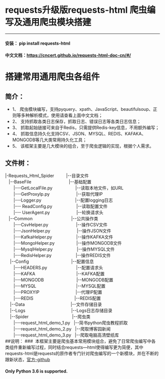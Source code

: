 # requests升级版requests-html 爬虫编写及通用爬虫模块搭建
***
#### 安装： pip install requests-html
#### 中文文档：https://cncert.github.io/requests-html-doc-cn/#/
# 搭建常用通用爬虫各组件
## 简介：
 - 1、 爬虫模块编写，支持pyquery、xpath、JavaScript、beautifulsoup、正则等多种解析模式，使用请查看上面中文文档；
 - 2、 支持抓取各类日志保存，抓取日志、错误日志等各类日志信息；
 - 3、 抓取起始链接可来自于Redis，只需提供Redis-key信息，不用额外编写；
 - 4、 抓取信息持久化支持CSV、JSON、MYSQL、REDIS、KAFAKA、MONGODB等几大类常用持久化工具；
 - 5、 该框架主要是几大模块的组合，至于爬虫逻辑的实现，根据个人需求。
## 文件树：
|-Requests_Html\_Spider &nbsp;&nbsp;&nbsp;&nbsp;&nbsp;&nbsp;&nbsp;&nbsp;&nbsp;|--目录文件<br>
&nbsp;&nbsp;&nbsp;|--BaseFile&nbsp;&nbsp;&nbsp;&nbsp;&nbsp;&nbsp;&nbsp;&nbsp;&nbsp;&nbsp;&nbsp;&nbsp;&nbsp;&nbsp;&nbsp;&nbsp;&nbsp;&nbsp;&nbsp;&nbsp;&nbsp;&nbsp;&nbsp;&nbsp;&nbsp;&nbsp;&nbsp;&nbsp;&nbsp;&nbsp;&nbsp;|--基础配置<br>
&nbsp;&nbsp;&nbsp;&nbsp;&nbsp;&nbsp;&nbsp;|---GetLocalFile.py&nbsp;&nbsp;&nbsp;&nbsp;&nbsp;&nbsp;&nbsp;&nbsp;&nbsp;&nbsp;&nbsp;&nbsp;&nbsp;&nbsp;&nbsp;&nbsp;&nbsp;&nbsp;&nbsp;|--读取本地文件，如URL<br>
&nbsp;&nbsp;&nbsp;&nbsp;&nbsp;&nbsp;&nbsp;|---GetProxyIp.py&nbsp;&nbsp;&nbsp;&nbsp;&nbsp;&nbsp;&nbsp;&nbsp;&nbsp;&nbsp;&nbsp;&nbsp;&nbsp;&nbsp;&nbsp;&nbsp;&nbsp;&nbsp;&nbsp;&nbsp;&nbsp;&nbsp;|--获取代理IP<br>
&nbsp;&nbsp;&nbsp;&nbsp;&nbsp;&nbsp;&nbsp;|---Logger.py&nbsp;&nbsp;&nbsp;&nbsp;&nbsp;&nbsp;&nbsp;&nbsp;&nbsp;&nbsp;&nbsp;&nbsp;&nbsp;&nbsp;&nbsp;&nbsp;&nbsp;&nbsp;&nbsp;&nbsp;&nbsp;&nbsp;&nbsp;&nbsp;&nbsp;&nbsp;&nbsp;&nbsp;|--配置logging日志<br>
&nbsp;&nbsp;&nbsp;&nbsp;&nbsp;&nbsp;&nbsp;|---
ReadConfig.py &nbsp;&nbsp;&nbsp;&nbsp;&nbsp;&nbsp;&nbsp;&nbsp;&nbsp;&nbsp;&nbsp;&nbsp;&nbsp;&nbsp;&nbsp;&nbsp;&nbsp;&nbsp;&nbsp;|--读取配置文件<br>
&nbsp;&nbsp;&nbsp;&nbsp;&nbsp;&nbsp;&nbsp;|---
UserAgent.py&nbsp;&nbsp;&nbsp;&nbsp;&nbsp;&nbsp;&nbsp;&nbsp;&nbsp;&nbsp;&nbsp;&nbsp;&nbsp;&nbsp;&nbsp;&nbsp;&nbsp;&nbsp;&nbsp;&nbsp;&nbsp;&nbsp;|--轮换请求头<br>
&nbsp;&nbsp;&nbsp;|--Common&nbsp;&nbsp;&nbsp;&nbsp;&nbsp;&nbsp;&nbsp;&nbsp;&nbsp;&nbsp;&nbsp;&nbsp;&nbsp;&nbsp;&nbsp;&nbsp;&nbsp;&nbsp;&nbsp;&nbsp;&nbsp;&nbsp;&nbsp;&nbsp;&nbsp;&nbsp;&nbsp;&nbsp;&nbsp;&nbsp;&nbsp;&nbsp;|--公共操作类<br>
&nbsp;&nbsp;&nbsp;&nbsp;&nbsp;&nbsp;&nbsp;|---CsvHelper.py &nbsp;&nbsp;&nbsp;&nbsp;&nbsp;&nbsp;&nbsp;&nbsp;&nbsp;&nbsp;&nbsp;&nbsp;&nbsp;&nbsp;&nbsp;&nbsp;&nbsp;&nbsp;&nbsp;&nbsp;&nbsp;&nbsp;|--操作CSV文件<br>
&nbsp;&nbsp;&nbsp;&nbsp;&nbsp;&nbsp;&nbsp;|---JsonHelper.py&nbsp;&nbsp;&nbsp;&nbsp;&nbsp;&nbsp;&nbsp;&nbsp;&nbsp;&nbsp;&nbsp;&nbsp;&nbsp;&nbsp;&nbsp;&nbsp;&nbsp;&nbsp;&nbsp;&nbsp;&nbsp;&nbsp;|--操作JSON文件<br>
&nbsp;&nbsp;&nbsp;&nbsp;&nbsp;&nbsp;&nbsp;|---KafkaHelper.py&nbsp;&nbsp;&nbsp;&nbsp;&nbsp;&nbsp;&nbsp;&nbsp;&nbsp;&nbsp;&nbsp;&nbsp;&nbsp;&nbsp;&nbsp;&nbsp;&nbsp;&nbsp;&nbsp;&nbsp;|--操作KAFKA文件<br>
&nbsp;&nbsp;&nbsp;&nbsp;&nbsp;&nbsp;&nbsp;|---MongoHelper.py&nbsp;&nbsp;&nbsp;&nbsp;&nbsp;&nbsp;&nbsp;&nbsp;&nbsp;&nbsp;&nbsp;&nbsp;&nbsp;&nbsp;&nbsp;&nbsp;&nbsp;&nbsp;|--操作MONGODB文件<br>
&nbsp;&nbsp;&nbsp;&nbsp;&nbsp;&nbsp;&nbsp;|---MysqlHelper.py&nbsp;&nbsp;&nbsp;&nbsp;&nbsp;&nbsp;&nbsp;&nbsp;&nbsp;&nbsp;&nbsp;&nbsp;&nbsp;&nbsp;&nbsp;&nbsp;&nbsp;&nbsp;&nbsp;&nbsp;|--操作MYSQL文件<br>
&nbsp;&nbsp;&nbsp;&nbsp;&nbsp;&nbsp;&nbsp;|---RedisHelper.py&nbsp;&nbsp;&nbsp;&nbsp;&nbsp;&nbsp;&nbsp;&nbsp;&nbsp;&nbsp;&nbsp;&nbsp;&nbsp;&nbsp;&nbsp;&nbsp;&nbsp;&nbsp;&nbsp;&nbsp;|--操作REDIS文件<br>
&nbsp;&nbsp;&nbsp;&nbsp;|--Config&nbsp;&nbsp;&nbsp;&nbsp;&nbsp;&nbsp;&nbsp;&nbsp;&nbsp;&nbsp;&nbsp;&nbsp;&nbsp;&nbsp;&nbsp;&nbsp;&nbsp;&nbsp;&nbsp;&nbsp;&nbsp;&nbsp;&nbsp;&nbsp;&nbsp;&nbsp;&nbsp;&nbsp;&nbsp;&nbsp;&nbsp;&nbsp;&nbsp;&nbsp;&nbsp;|--配置信息<br>
&nbsp;&nbsp;&nbsp;&nbsp;&nbsp;&nbsp;&nbsp;|---HEADERS.py&nbsp;&nbsp;&nbsp;&nbsp;&nbsp;&nbsp;&nbsp;&nbsp;&nbsp;&nbsp;&nbsp;&nbsp;&nbsp;&nbsp;&nbsp;&nbsp;&nbsp;&nbsp;&nbsp;&nbsp;&nbsp;&nbsp;&nbsp;&nbsp;|--配置请求头<br>
&nbsp;&nbsp;&nbsp;&nbsp;&nbsp;&nbsp;&nbsp;|---KAFKA&nbsp;&nbsp;&nbsp;&nbsp;&nbsp;&nbsp;&nbsp;&nbsp;&nbsp;&nbsp;&nbsp;&nbsp;&nbsp;&nbsp;&nbsp;&nbsp;&nbsp;&nbsp;&nbsp;&nbsp;&nbsp;&nbsp;&nbsp;&nbsp;&nbsp;&nbsp;&nbsp;&nbsp;&nbsp;&nbsp;&nbsp;&nbsp;&nbsp;&nbsp;|--KAFKA配置<br>
&nbsp;&nbsp;&nbsp;&nbsp;&nbsp;&nbsp;&nbsp;|---MONGODB&nbsp;&nbsp;&nbsp;&nbsp;&nbsp;&nbsp;&nbsp;&nbsp;&nbsp;&nbsp;&nbsp;&nbsp;&nbsp;&nbsp;&nbsp;&nbsp;&nbsp;&nbsp;&nbsp;&nbsp;&nbsp;&nbsp;&nbsp;&nbsp;&nbsp;&nbsp;&nbsp;|--MONGODB配置<br>
&nbsp;&nbsp;&nbsp;&nbsp;&nbsp;&nbsp;&nbsp;|---MYSQL&nbsp;&nbsp;&nbsp;&nbsp;&nbsp;&nbsp;&nbsp;&nbsp;&nbsp;&nbsp;&nbsp;&nbsp;&nbsp;&nbsp;&nbsp;&nbsp;&nbsp;&nbsp;&nbsp;&nbsp;&nbsp;&nbsp;&nbsp;&nbsp;&nbsp;&nbsp;&nbsp;&nbsp;&nbsp;&nbsp;&nbsp;&nbsp;&nbsp;|--MYSQL配置<br>
&nbsp;&nbsp;&nbsp;&nbsp;&nbsp;&nbsp;&nbsp;|---PROXYIP&nbsp;&nbsp;&nbsp;&nbsp;&nbsp;&nbsp;&nbsp;&nbsp;&nbsp;&nbsp;&nbsp;&nbsp;&nbsp;&nbsp;&nbsp;&nbsp;&nbsp;&nbsp;&nbsp;&nbsp;&nbsp;&nbsp;&nbsp;&nbsp;&nbsp;&nbsp;&nbsp;&nbsp;&nbsp;&nbsp;|--代理IP配置<br>
&nbsp;&nbsp;&nbsp;&nbsp;&nbsp;&nbsp;&nbsp;|---REDIS&nbsp;&nbsp;&nbsp;&nbsp;&nbsp;&nbsp;&nbsp;&nbsp;&nbsp;&nbsp;&nbsp;&nbsp;&nbsp;&nbsp;&nbsp;&nbsp;&nbsp;&nbsp;&nbsp;&nbsp;&nbsp;&nbsp;&nbsp;&nbsp;&nbsp;&nbsp;&nbsp;&nbsp;&nbsp;&nbsp;&nbsp;&nbsp;&nbsp;&nbsp;|--REDIS配置<br>
&nbsp;&nbsp;&nbsp;&nbsp;|--Data&nbsp;&nbsp;&nbsp;&nbsp;&nbsp;&nbsp;&nbsp;&nbsp;&nbsp;&nbsp;&nbsp;&nbsp;&nbsp;&nbsp;&nbsp;&nbsp;&nbsp;&nbsp;&nbsp;&nbsp;&nbsp;&nbsp;&nbsp;&nbsp;&nbsp;&nbsp;&nbsp;&nbsp;&nbsp;&nbsp;&nbsp;&nbsp;&nbsp;&nbsp;&nbsp;&nbsp;&nbsp;&nbsp;|--文件存储目录<br>
&nbsp;&nbsp;&nbsp;&nbsp;|--Logs&nbsp;&nbsp;&nbsp;&nbsp;&nbsp;&nbsp;&nbsp;&nbsp;&nbsp;&nbsp;&nbsp;&nbsp;&nbsp;&nbsp;&nbsp;&nbsp;&nbsp;&nbsp;&nbsp;&nbsp;&nbsp;&nbsp;&nbsp;&nbsp;&nbsp;&nbsp;&nbsp;&nbsp;&nbsp;&nbsp;&nbsp;&nbsp;&nbsp;&nbsp;&nbsp;&nbsp;&nbsp;&nbsp;|--Logs日志存储目录<br>
&nbsp;&nbsp;&nbsp;&nbsp;|--Spider&nbsp;&nbsp;&nbsp;&nbsp;&nbsp;&nbsp;&nbsp;&nbsp;&nbsp;&nbsp;&nbsp;&nbsp;&nbsp;&nbsp;&nbsp;&nbsp;&nbsp;&nbsp;&nbsp;&nbsp;&nbsp;&nbsp;&nbsp;&nbsp;&nbsp;&nbsp;&nbsp;&nbsp;&nbsp;&nbsp;&nbsp;&nbsp;&nbsp;&nbsp;&nbsp;&nbsp;|--爬虫类<br>
&nbsp;&nbsp;&nbsp;&nbsp;&nbsp;&nbsp;&nbsp;|---request\_html\_demo\_1.py&nbsp;&nbsp;&nbsp;|--简书python爬虫教程抓取<br>
&nbsp;&nbsp;&nbsp;&nbsp;&nbsp;&nbsp;&nbsp;|---request\_html\_demo\_2.py&nbsp;&nbsp;&nbsp;|--爬取博客园新闻<br>
&nbsp;&nbsp;&nbsp;&nbsp;&nbsp;&nbsp;&nbsp;|---request\_html\_demo\_3.py&nbsp;&nbsp;&nbsp;|--爬取电脑高清壁纸库<br>
##说明：
###&nbsp;&nbsp;本框架主要是爬虫基本常用模块组合，避免了日常爬虫编写中各类组件重新编写过程，同时结合requests—html使得编写更为简便，其中requests-html是requests的原作者专门针对爬虫编写的一个新模块，并在不断的跟新状态，[官方-github](https://github.com/kennethreitz/requests-html)
#### Only Python 3.6 is supported.
